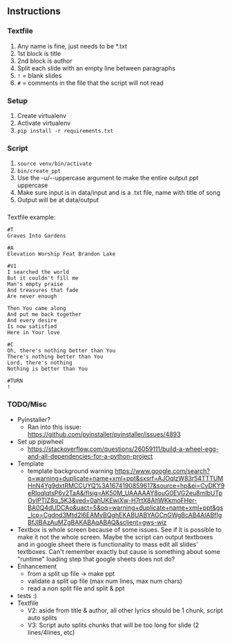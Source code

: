 ## Instructions
### Textfile
1. Any name is fine, just needs to be *.txt
2. 1st block is title
3. 2nd block is author
4. Split each slide with an empty line between paragraphs
5. `!` = blank slides
6. `#` = comments in the file that the script will not read

### Setup
1. Create virtualenv
2. Activate virtualenv
3. `pip install -r requirements.txt`

### Script
1. `source venv/bin/activate`
2. `bin/create_ppt`
3. Use the -u/--uppercase argument to make the entire output ppt uppercase
4. Make sure input is in data/input and is a .txt file, name with title of song
5. Output will be at data/output

###
Textfile example:
```
#T
Graves Into Gardens

#A
Elevation Worship Feat Brandon Lake

#V1
I searched the world
But it couldn't fill me
Man's empty praise
And treasures that fade
Are never enough

Then You came along
And put me back together
And every desire
Is now satisfied
Here in Your love

#C
Oh, there's nothing better than You
There's nothing better than You
Lord, there's nothing
Nothing is better than You

#TURN
!
```


### TODO/Misc
- Pyinstaller?
	- Ran into this issue: https://github.com/pyinstaller/pyinstaller/issues/4893
- Set up pipwheel
	- https://stackoverflow.com/questions/26059111/build-a-wheel-egg-and-all-dependencies-for-a-python-project
- Template
	- template background warning https://www.google.com/search?q=warning+duplicate+name+xml+ppt&sxsrf=AJOqlzW83r54TTTUMHnN4Yg9dxtRMCCUYQ%3A1674190859617&source=hp&ei=CyDKY9eRIoqlqtsP6v2TaA&iflsig=AK50M_UAAAAAY8ouG0EVG2eu8mIbUTpOylPTIZ8q_5K3&ved=0ahUKEwiXw-H7rtX8AhWKkmoFHer-BA0Q4dUDCAo&uact=5&oq=warning+duplicate+name+xml+ppt&gs_lcp=Cgdnd3Mtd2l6EAMyBQghEKABUABYAGCnGWgBcAB4AIABfIgBfJIBAzAuMZgBAKABAqABAQ&sclient=gws-wiz
- Textbox is whole screen because of some issues. See if it is possible to make it not the whole screen. Maybe the script can output textboxes and in google sheet there is functionality to mass edit all slides' textboxes. Can't remember exactly but cause is something about some "runtime" loading step that google sheets does not do?
- Enhancement
	- from a split up file -> make ppt
	- validate a split up file (max num lines, max num chars)
	- read a non split file and split & ppt
- tests :) 
- Textfile
	- V2: aside from title & author, all other lyrics should be 1 chunk, script auto splits
	- V3: Script auto splits chunks that will be too long for slide (2 lines/4lines, etc)
